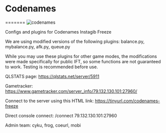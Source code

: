 # Codenames
=======
![codenames](https://github.com/papamobi/Codenames/assets/78706032/86857ba6-cc0c-4fee-9741-1a48b61c1b12)




Configs and plugins for Codenames Instagib Freeze

We are using modified versions of the following plugins:
balance.py,
mybalance.py,
afk.py,
queue.py

While you may use these plugins for other game modes, the modifications were made specifically for public IFT, so some functions are not guaranteed to work. Testing is recommended before use.

QLSTATS page: https://qlstats.net/server/5911

Gametracker: https://www.gametracker.com/server_info/79.132.130.101:27960/

Connect to the server using this HTML link: https://tinyurl.com/codenames-freeze

Direct console connect:
/connect 79.132.130.101:27960

Admin team:
cyku,
frog,
coeurl,
mobi
